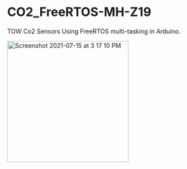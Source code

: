 # CO2_FreeRTOS-MH-Z19
TOW Co2 Sensors Using FreeRTOS multi-tasking in Arduino.

<img width="280" alt="Screenshot 2021-07-15 at 3 17 10 PM" src="https://user-images.githubusercontent.com/10842885/125768621-efcfadc9-7cce-4b6c-a020-4a5aca0513d9.png">

